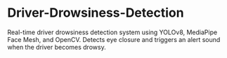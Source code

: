 # Driver-Drowsiness-Detection
Real-time driver drowsiness detection system using YOLOv8, MediaPipe Face Mesh, and OpenCV. Detects eye closure and triggers an alert sound when the driver becomes drowsy.
